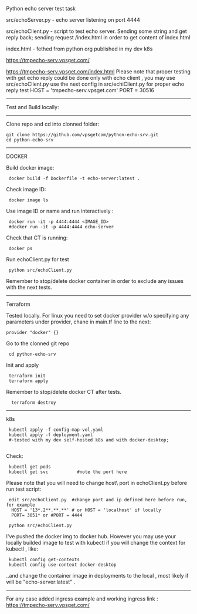 Python echo server test task 

src/echoServer.py  - echo server listening on port 4444

src/echoClient.py - script to test echo server. Sending some string and get reply back; sending request /index.html in order to get content of index.html


index.html - fethed from python org
published in my dev k8s

https://tmpecho-serv.vpsget.com/

https://tmpecho-serv.vpsget.com/index.html 
Please note that proper testing  with get echo reply could be done only with echo client , you may use src/echoClient.py
use the next config in src/echiClient.py for proper echo reply test
HOST = 'tmpecho-serv.vpsget.com'
PORT = 30516

___
Test and Build locally:
___


Clone repo and cd into clonned folder: 
```
git clone https://github.com/vpsgetcom/python-echo-srv.git
cd python-echo-srv
```

___
DOCKER

Build docker image:

```
 docker build -f Dockerfile -t echo-server:latest .
```

Check image ID:

```
 docker image ls
```

Use image ID or name  and run interactively : 

```
 docker run -it -p 4444:4444 <IMAGE_ID>
 #docker run -it -p 4444:4444 echo-server
```
Check that CT is running:

```
 docker ps
```

Run echoClient.py for test

```
 python src/echoClient.py
```


Remember to stop/delete docker container in order to exclude any issues with the next tests.
___

Terraform

Tested locally. For linux you need to set docker provider w/o  specifying any parameters under provider, chane in main.tf line to the next:
```
provider "docker" {}
```

Go to the clonned git repo
```
 cd python-echo-srv
```
Init and apply 

```
 terraform init
 terraform apply
```

Remember to stop/delete docker CT after tests.
```
  terraform destroy
```
___
k8s



```
 kubectl apply -f config-map-vol.yaml
 kubectl apply -f deployment.yaml 
 #-tested with my dev self-hosted k8s and with docker-desktop; 
 
```

Check:

```
 kubectl get pods
 kubectl get svc           #note the port here
``` 
Please  note that you will need to change host\ port in echoClient.py before run test script:
```
 edit src/echoClient.py  #change port and ip defined here before run, for example 
  HOST = '13*.2**.**.**' # or HOST = 'localhost' if locally
  PORT= 3051* or #PORT = 4444
 
 python src/echoClient.py 
```


I've pushed the docker img to docker hub. However you may use your locally builded image to test with kubectl if you will change the context for kubectl  , like: 

```
 kubectl config get-contexts
 kubectl config use-context docker-desktop
```
..and change the container image  in deployments to the local , most likely if will be "echo-server:latest"  .


___

For any case  added ingress example and working ingress link : https://tmpecho-serv.vpsget.com/



